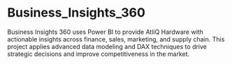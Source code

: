 # Business_Insights_360
Business Insights 360 uses Power BI to provide AtliQ Hardware with actionable insights across finance, sales, marketing, and supply chain. This project applies advanced data modeling and DAX techniques to drive strategic decisions and improve competitiveness in the market.

